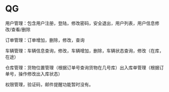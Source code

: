 ﻿QG
==

用户管理：包含用户注册，登陆，修改密码，安全退出，用户列表，用户信息修改/查看/删除

订单管理：订单增加，删除，修改，查询

车辆管理：车辆信息查询，修改，车辆增加，删除，车辆状态查询，修改（在库，在途）

仓库管理：货物位置管理（根据订单号查询货物在几号库）出入库单管理（根据订单号，操作修改出入库状态）
    

权限管理，验证码，邮件提醒功能暂时没有。
